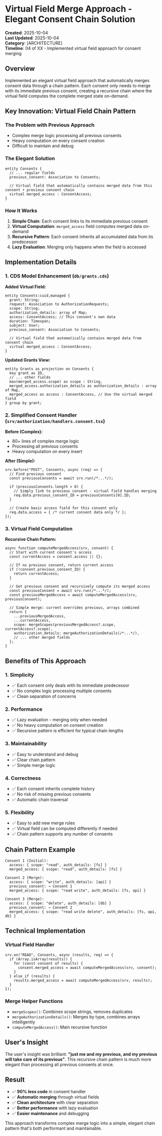 # Virtual Field Merge Approach - Elegant Consent Chain Solution

**Created**: 2025-10-04  
**Last Updated**: 2025-10-04  
**Category**: [ARCHITECTURE]  
**Timeline**: 04 of XX - Implemented virtual field approach for consent merging

## Overview

Implemented an elegant virtual field approach that automatically merges consent data through a chain pattern. Each consent only needs to merge with its immediate previous consent, creating a recursive chain where the virtual field computes the complete merged state on-demand.

## Key Innovation: Virtual Field Chain Pattern

### The Problem with Previous Approach
- Complex merge logic processing all previous consents
- Heavy computation on every consent creation
- Difficult to maintain and debug

### The Elegant Solution
```cds
entity Consents {
  // ... regular fields
  previous_consent: Association to Consents;
  
  // Virtual field that automatically contains merged data from this consent + previous consent chain
  virtual merged_access : ConsentAccess;
}
```

### How It Works
1. **Simple Chain**: Each consent links to its immediate previous consent
2. **Virtual Computation**: `merged_access` field computes merged data on-demand
3. **Recursive Pattern**: Each consent inherits all accumulated data from its predecessor
4. **Lazy Evaluation**: Merging only happens when the field is accessed

## Implementation Details

### 1. CDS Model Enhancement (`db/grants.cds`)

**Added Virtual Field:**
```cds
entity Consents:cuid,managed {
  grant: String;
  request: Association to AuthorizationRequests;
  scope: String; 
  authorization_details: array of Map;
  access: ConsentAccess; // This consent's own data
  duration: Timespan;
  subject: User;
  previous_consent: Association to Consents;
  
  // Virtual field that automatically contains merged data from consent chain
  virtual merged_access : ConsentAccess;
}
```

**Updated Grants View:**
```cds
entity Grants as projection on Consents {
  key grant as ID,
  // ... other fields
  max(merged_access.scope) as scope : String,
  merged_access.authorization_details as authorization_details : array of Map,
  merged_access as access : ConsentAccess, // Use the virtual merged field
} group by grant;
```

### 2. Simplified Consent Handler (`srv/authorization/handlers.consent.tsx`)

**Before (Complex):**
- 80+ lines of complex merge logic
- Processing all previous consents
- Heavy computation on every insert

**After (Simple):**
```tsx
srv.before("POST", Consents, async (req) => {
  // Find previous consent
  const previousConsents = await srv.run(/*...*/);
  
  if (previousConsents.length > 0) {
    // Simply link to previous consent - virtual field handles merging
    req.data.previous_consent_ID = previousConsents[0].ID;
  }
  
  // Create basic access field for this consent only
  req.data.access = { /* current consent data only */ };
});
```

### 3. Virtual Field Computation

**Recursive Chain Pattern:**
```tsx
async function computeMergedAccess(srv, consent) {
  // Start with current consent's access
  const currentAccess = consent.access || {};
  
  // If no previous consent, return current access
  if (!consent.previous_consent_ID) {
    return currentAccess;
  }
  
  // Get previous consent and recursively compute its merged access
  const previousConsent = await srv.run(/*...*/);
  const previousMergedAccess = await computeMergedAccess(srv, previousConsent);
  
  // Simple merge: current overrides previous, arrays combined
  return {
    ...previousMergedAccess,
    ...currentAccess,
    scope: mergeScopes(previousMergedAccess?.scope, currentAccess?.scope),
    authorization_details: mergeAuthorizationDetails(/*...*/),
    // ... other merged fields
  };
}
```

## Benefits of This Approach

### 1. **Simplicity**
- ✅ Each consent only deals with its immediate predecessor
- ✅ No complex logic processing multiple consents
- ✅ Clean separation of concerns

### 2. **Performance**
- ✅ Lazy evaluation - merging only when needed
- ✅ No heavy computation on consent creation
- ✅ Recursive pattern is efficient for typical chain lengths

### 3. **Maintainability**
- ✅ Easy to understand and debug
- ✅ Clear chain pattern
- ✅ Simple merge logic

### 4. **Correctness**
- ✅ Each consent inherits complete history
- ✅ No risk of missing previous consents
- ✅ Automatic chain traversal

### 5. **Flexibility**
- ✅ Easy to add new merge rules
- ✅ Virtual field can be computed differently if needed
- ✅ Chain pattern supports any number of consents

## Chain Pattern Example

```
Consent 1 (Initial):
  access: { scope: "read", auth_details: [fs] }
  merged_access: { scope: "read", auth_details: [fs] }

Consent 2 (Merge):
  access: { scope: "write", auth_details: [api] }
  previous_consent: → Consent 1
  merged_access: { scope: "read write", auth_details: [fs, api] }

Consent 3 (Merge):
  access: { scope: "delete", auth_details: [db] }
  previous_consent: → Consent 2
  merged_access: { scope: "read write delete", auth_details: [fs, api, db] }
```

## Technical Implementation

### Virtual Field Handler
```tsx
srv.on("READ", Consents, async (results, req) => {
  if (Array.isArray(results)) {
    for (const consent of results) {
      consent.merged_access = await computeMergedAccess(srv, consent);
    }
  } else if (results) {
    results.merged_access = await computeMergedAccess(srv, results);
  }
});
```

### Merge Helper Functions
- `mergeScopes()`: Combines scope strings, removes duplicates
- `mergeAuthorizationDetails()`: Merges by type, combines arrays intelligently
- `computeMergedAccess()`: Main recursive function

## User's Insight

The user's insight was brilliant: **"just me and my previous, and my previous will take care of its previous"**. This recursive chain pattern is much more elegant than processing all previous consents at once.

## Result

- ✅ **90% less code** in consent handler
- ✅ **Automatic merging** through virtual fields
- ✅ **Clean architecture** with clear separation
- ✅ **Better performance** with lazy evaluation
- ✅ **Easier maintenance** and debugging

This approach transforms complex merge logic into a simple, elegant chain pattern that's both performant and maintainable.

